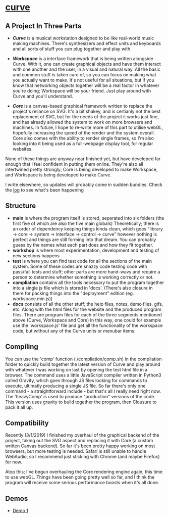 # [curve](https://curve.metasophiea.com/)

## A Project In Three Parts
- **_Curve_** is a musical workstation designed to be like real-world music making machines. There's synthesizers and effect units and keyboards and all sorts of stuff you can plug together and play with. 

- **_Workspace_** is a interface framework that is being written alongside Curve. With it, one can create graphical objects and have them interact with one another and the user, in a visual and natural way. All the basic and common stuff is taken care of, so you can focus on making what you actually want to make. It's not useful for all situations, but if you know that networking objects together will be a real factor in whatever you're doing; Workspace will be your friend. Just play around with Curve and you'll understand.

- **_Core_** is a canvas-based graphical framework written to replace the project's reliance on SVG. It's a bit shakey, and is certianly not the best replacement of SVG, but for the needs of the project it works just fine, and has already allowed the system to work on more browsers and machines. In future, I hope to re-write more of this part to utilise webGL, hopefully increasing the speed of the render and the system overall. Core also comes with the ability to render single frames, so I'm also looking into it being used as a full-webpage display tool, for regular websites.


None of these things are anyway near finished yet, but have developed far enough that I feel confident in putting them online. They're also all intertwined pretty strongly; Core is being developed to make Workspace, and Workspace is being developed to make Curve.

I write elsewhere, so updates will probably come in sudden bundles. Check the [log](docs/notes/log) to see what's been happening

## Structure
- __main__ is where the program itself is stored, seperated into six folders (the first five of which are also the five main globals) Theoretically; there is an order of dependency keeping things kinda clean, which goes "library -> core -> system -> interface -> control -> curve" however nothing is perfect and things are still forming into that dream. You can probably guess by the names what each part does and how they fit together.
- __workshop__ is where most experimentation, development and testing of new sections happens
- __test__ is where you can find test code for all the sections of the main system. Some of these codes are snazzy code testing code with pass/fail tests and stuff; other parts are more hand-wavy and require a person to determine whether something is working correctly or not.
- __compliation__ contains all the tools necessary to put the program together into a single js file which is stored in 'docs'. (There's also closure in there for packing things into the "deployment" edition (eg. workspace.min.js))
- __docs__ consists of all the other stuff; the help files, notes, demo files, gifs, etc. Along with the html files for the website and the produced program files. There are program files for each of the three segments mentioned above (Curve, Workspace and Core) In this way, one could for example use the 'workspace.js' file and get all the functionality of the workspace code, but without any of the Curve units or menubar items.

## Compiling
You can use the 'comp' function (./compliation/comp.sh) in the compliation folder to quickly build together the latest version of Curve and play around with whatever I was working on last by opening the test html file in a browser.
The command uses a little JavaScript compiler written in Python3 called Gravity, which goes through JS files looking for commands to execute, ultimatly producing a single JS file. So far there's only one command - a straightforward include - but that's all I really need right now. The 'heavyComp' is used to produce "production" versions of the code. This version uses gravity to build together the program, then Clousure to pack it all up.

## Compatibility
Recently (3/1/2019) I finished my overhaul of the graphical backend of the project, taking out the SVG aspect and replacing it with Core (a custom written Canvas backend). So far it's been pretty happy working on most browsers, but more testing is needed. Safari is still unable to handle WebAudio, so I recommend just sticking with Chrome (and maybe Firefox) for now.

Atop this; I've begun overhauling the Core rendering engine again, this time to use webGL. Things have been going pretty well so far, and I think the program will receive some serious performance boosts when it's all done.

## Demos
- [Demo 1](https://curve.metasophiea.com?demo=1) 
